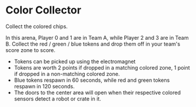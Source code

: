 # Color Collector

Collect the colored chips.

In this arena, Player 0 and 1 are in Team A, while Player 2 and 3 are in Team B. Collect the red / green / blue tokens and drop them off in your team's score zone to score.
- Tokens can be picked up using the electromagnet
- Tokens are worth 2 points if dropped in a matching colored zone, 1 point if dropped in a non-matching colored zone.
- Blue tokens respawn in 60 seconds, while red and green tokens respawn in 120 seconds.
- The doors to the center area will open when their respective colored sensors detect a robot or crate in it.
